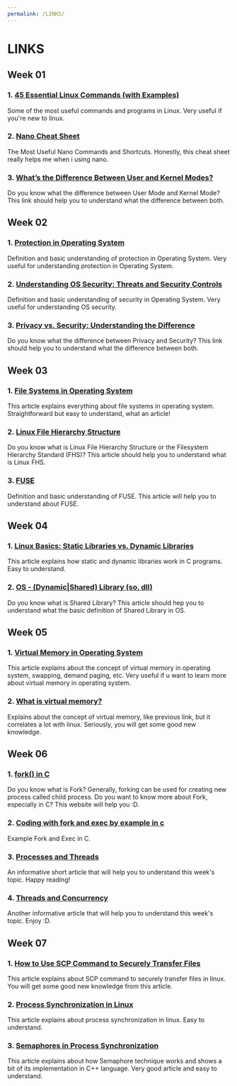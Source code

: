 ```yaml
---
permalink: /LINKS/
---
```


# LINKS

## Week 01
### 1. [45 Essential Linux Commands (with Examples)](https://www.tutorialworks.com/linux-commands/)
Some of the most useful commands and programs in Linux. Very useful if you're new to linux.
### 2. [Nano Cheat Sheet](http://www.cheat-sheets.org/saved-copy/Nano_Cheat_Sheet.pdf)
The Most Useful Nano Commands and Shortcuts. Honestly, this cheat sheet really helps me when i using nano.
### 3. [What’s the Difference Between User and Kernel Modes?](https://www.baeldung.com/cs/user-kernel-modes)
Do you know what the difference between User Mode and Kernel Mode? This link should help you to understand what the difference between both.

## Week 02
### 1. [Protection in Operating System](https://www.javatpoint.com/protection-in-operating-system)
Definition and basic understanding of protection in Operating System. Very useful for understanding protection in Operating System.
### 2. [Understanding OS Security: Threats and Security Controls](https://www.hysolate.com/learn/sandboxing/understanding-os-security-threats-and-security-controls/)
Definition and basic understanding of security in Operating System. Very useful for understanding OS security.
### 3. [Privacy vs. Security: Understanding the Difference](https://www.auditboard.com/blog/privacy-vs-security/#:~:text=Privacy%20typically%20refers%20to%20the,%2C%20leak%2C%20or%20cyber%20attack.)
Do you know what the difference between Privacy and Security? This link should help you to understand what the difference between both.

## Week 03
### 1. [File Systems in Operating System](https://www.geeksforgeeks.org/file-systems-in-operating-system/)
This article explains everything about file systems in operating system. Straightforward but easy to understand, what an article!
### 2. [Linux File Hierarchy Structure](https://www.geeksforgeeks.org/linux-file-hierarchy-structure/)
Do you know what is Linux File Hierarchy Structure or the Filesystem Hierarchy Standard (FHS)? This article should help you to understand what is Linux FHS.
### 3. [FUSE](https://www.kernel.org/doc/html/latest/filesystems/fuse.html)
Definition and basic understanding of FUSE. This article will help you to understand about FUSE.

## Week 04
### 1. [Linux Basics: Static Libraries vs. Dynamic Libraries](https://medium.com/swlh/linux-basics-static-libraries-vs-dynamic-libraries-a7bcf8157779)
This article explains how static and dynamic libraries work in C programs. Easy to understand.
### 2. [OS - (Dynamic|Shared) Library (so, dll)](https://datacadamia.com/os/shared_library#:~:text=Shared%20libraries%20are%20libraries%20that,it%20without%20using%20more%20memory.)
Do you know what is Shared Library? This article should hep you to understand what the basic definition of Shared Library in OS.

## Week 05
### 1. [Virtual Memory in Operating System](https://www.geeksforgeeks.org/virtual-memory-in-operating-system/)
This article explains about the concept of virtual memory in operating system, swapping, demand paging, etc. Very useful if u want to learn more about virtual memory in operating system.
### 2. [What is virtual memory?](https://tldp.org/LDP/sag/html/vm-intro.html#:~:text=Linux%20supports%20virtual%20memory%2C%20that,be%20used%20for%20another%20purpose.)
Explains about the concept of virtual memory, like previous link, but it correlates a lot with linux. Seriously, you will get some good new knowledge.

## Week 06
### 1. [fork() in C](https://www.geeksforgeeks.org/fork-system-call/)
Do you know what is Fork? Generally, forking can be used for creating new process called child process. Do you want to know more about Fork, especially in C? This website will help you :D.
### 2. [Coding with fork and exec by example in c](https://linuxhint.com/fork-exec-coding-c/)
Example Fork and Exec in C.
### 3. [Processes and Threads](https://learn.microsoft.com/en-us/windows/win32/procthread/processes-and-threads)
An informative short article that will help you to understand this week's topic. Happy reading!
### 4. [Threads and Concurrency](https://applied-programming.github.io/Operating-Systems-Notes/3-Threads-and-Concurrency/)
Another informative article that will help you to understand this week's topic. Enjoy :D.

## Week 07
### 1. [How to Use SCP Command to Securely Transfer Files](https://linuxize.com/post/how-to-use-scp-command-to-securely-transfer-files/)
This article explains about SCP command to securely transfer files in linux. You will get some good new knowledge from this article.
### 2. [Process Synchronization in Linux](https://www.tutorialspoint.com/process-synchronization-in-linux)
This article explains about process synchronization in linux. Easy to understand.
### 3. [Semaphores in Process Synchronization](https://www.geeksforgeeks.org/semaphores-in-process-synchronization/)
This article explains about how Semaphore technique works and shows a bit of its implementation in C++ language. Very good article and easy to understand.
